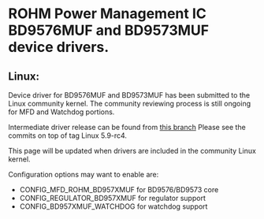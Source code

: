 # ROHM Power Management IC BD9576MUF and BD9573MUF device drivers.

## Linux:

Device driver for BD9576MUF and BD9573MUF has been submitted to the Linux community kernel.
The community reviewing process is still ongoing for MFD and Watchdog portions.

Intermediate driver release can be found from [this branch](https://github.com/RohmSemiconductor/Linux-Kernel-PMIC-Drivers/commits/bd9576-rohm)
Please see the commits on top of tag Linux 5.9-rc4.

This page will be updated when drivers are included in the community Linux kernel.

Configuration options may want to enable are:
* CONFIG_MFD_ROHM_BD957XMUF for BD9576/BD9573 core
* CONFIG_REGULATOR_BD957XMUF for regulator support
* CONFIG_BD957XMUF_WATCHDOG for watchdog support

